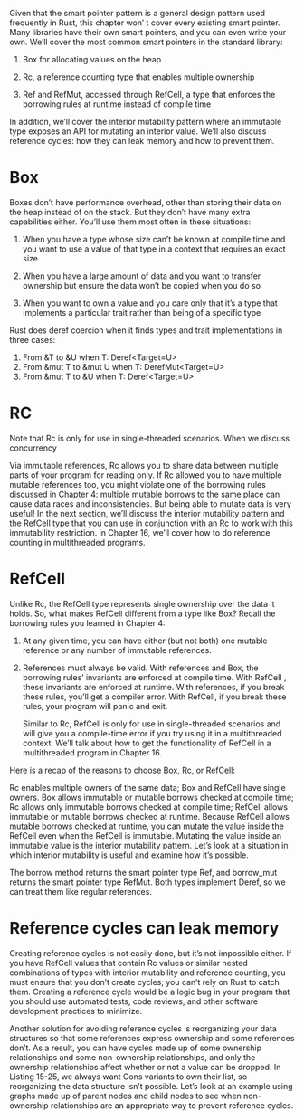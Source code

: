 Given that the smart pointer pattern is a general design
pattern used frequently in Rust, this chapter won’
t cover every existing smart pointer. Many libraries have
their own smart pointers, and you can even write
your own. We’ll cover the most common
smart pointers in the standard library:

1.  Box<T> for allocating values on the heap

1.  Rc<T>, a reference counting type
    that enables multiple ownership

1.  Ref<T>
    and RefMut<T>, accessed through RefCell<T>, a type that
    enforces the borrowing rules at runtime instead of compile time

In addition, we’ll cover the interior mutability
pattern where an immutable type exposes an API for mutating
an interior value. We’ll also discuss reference
cycles: how they can leak memory and how to
prevent them.

# Box<T>

Boxes don’t have performance overhead, other than
storing their data on the heap instead of on the
stack. But they don’t have many extra
capabilities either. You’ll use them most often
in these situations:

1. When you have
   a type whose size can’t be known at
   compile time and you want to use a value of
   that type in a context that requires an exact size

1. When you have a large amount of data
   and you want to transfer ownership but ensure the data
   won’t be copied when you do so
1. When you want to own a value and you care
   only that it’s a type that implements a
   particular trait rather than being of a specific type

Rust does deref coercion when it finds types and trait implementations in three cases:

1. From &T to &U when T: Deref<Target=U>
1. From &mut T to &mut U when T: DerefMut<Target=U>
1. From &mut T to &U when T: Deref<Target=U>

# RC<T>

Note that Rc<T> is only for use
in single-threaded scenarios. When we discuss concurrency

Via immutable references, Rc<T> allows you to share data between multiple parts of your program for reading only. If Rc<T> allowed you to have multiple mutable references too, you might violate one of the borrowing rules discussed in Chapter 4: multiple mutable borrows to the same place can cause data races and inconsistencies. But being able to mutate data is very useful! In the next section, we’ll discuss the interior mutability pattern and the RefCell<T> type that you can use in conjunction with an Rc<T> to work with this immutability restriction.
in Chapter 16, we’ll cover how to
do reference counting in multithreaded programs.

# RefCell<T>

Unlike Rc<T>, the RefCell<T>
type represents single ownership over the data it holds.
So, what makes RefCell<T> different from
a type like Box<T>? Recall the borrowing
rules you learned in Chapter 4:

1. At any
   given time, you can have either (but not
   both) one mutable reference or any number of immutable
   references.
1. References must always be valid.
   With references
   and Box<T>, the borrowing rules’ invariants
   are enforced at compile time. With RefCell<T> , these invariants are enforced at runtime. With references, if you break these rules, you’ll get a compiler error. With RefCell<T>, if you break these rules, your program will panic and exit.

   Similar to Rc<T>, RefCell<T> is only for use in single-threaded scenarios and will give you a compile-time error if you try using it in a multithreaded context. We’ll talk about how to get the functionality of RefCell<T> in a multithreaded program in Chapter 16.

Here is a recap of the reasons to choose Box<T>, Rc<T>, or RefCell<T>:

Rc<T> enables multiple owners of the same data; Box<T> and RefCell<T> have single owners.
Box<T> allows immutable or mutable borrows checked at compile time; Rc<T> allows only immutable borrows checked at compile time; RefCell<T> allows immutable or mutable borrows checked at runtime.
Because RefCell<T> allows mutable borrows checked at runtime, you can mutate the value inside the RefCell<T> even when the RefCell<T> is immutable.
Mutating the value inside an immutable value is the interior mutability pattern. Let’s look at a situation in which interior mutability is useful and examine how it’s possible.

The borrow method returns the smart pointer type Ref<T>, and borrow_mut returns the smart pointer type RefMut<T>. Both types implement Deref, so we can treat them like regular references.

# Reference cycles can leak memory

Creating reference cycles is not easily done, but it’s not impossible either. If you have RefCell<T> values that contain Rc<T> values or similar nested combinations of types with interior mutability and reference counting, you must ensure that you don’t create cycles; you can’t rely on Rust to catch them. Creating a reference cycle would be a logic bug in your program that you should use automated tests, code reviews, and other software development practices to minimize.

Another solution for avoiding reference cycles is reorganizing your data structures so that some references express ownership and some references don’t. As a result, you can have cycles made up of some ownership relationships and some non-ownership relationships, and only the ownership relationships affect whether or not a value can be dropped. In Listing 15-25, we always want Cons variants to own their list, so reorganizing the data structure isn’t possible. Let’s look at an example using graphs made up of parent nodes and child nodes to see when non-ownership relationships are an appropriate way to prevent reference cycles.
